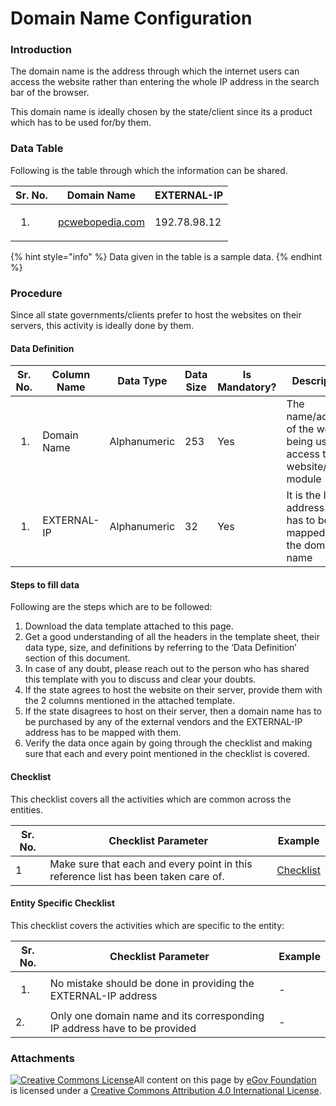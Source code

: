 # Domain Name Configuration

### Introduction

The domain name is the address through which the internet users can access the website rather than entering the whole IP address in the search bar of the browser.

This domain name is ideally chosen by the state/client since its a product which has to be used for/by them.

### Data Table

Following is the table through which the information can be shared.

| Sr. No.            | Domain Name                               | EXTERNAL-IP  |
| ------------------ | ----------------------------------------- | ------------ |
| <ol><li></li></ol> | [pcwebopedia.com](http://pcwebopedia.com) | 192.78.98.12 |

{% hint style="info" %}
Data given in the table is a sample data.
{% endhint %}

### Procedure

Since all state governments/clients prefer to host the websites on their servers, this activity is ideally done by them.

#### Data Definition

| Sr. No.            | Column Name | Data Type    | Data Size | Is Mandatory? | Description                                                              |
| ------------------ | ----------- | ------------ | --------- | ------------- | ------------------------------------------------------------------------ |
| <ol><li></li></ol> | Domain Name | Alphanumeric | 253       | Yes           | The name/address of the website being used to access the website/ module |
| <ol><li></li></ol> | EXTERNAL-IP | Alphanumeric | 32        | Yes           | It is the IP address that has to be mapped to the domain name            |

#### Steps to fill data

Following are the steps which are to be followed:

1. Download the data template attached to this page.
2. Get a good understanding of all the headers in the template sheet, their data type, size, and definitions by referring to the ‘Data Definition’ section of this document.
3. In case of any doubt, please reach out to the person who has shared this template with you to discuss and clear your doubts.
4. If the state agrees to host the website on their server, provide them with the 2 columns mentioned in the attached template.
5. If the state disagrees to host on their server, then a domain name has to be purchased by any of the external vendors and the EXTERNAL-IP address has to be mapped with them.
6. Verify the data once again by going through the checklist and making sure that each and every point mentioned in the checklist is covered.

#### Checklist

This checklist covers all the activities which are common across the entities.

| Sr. No. | Checklist Parameter                                                                | Example                                                    |
| ------- | ---------------------------------------------------------------------------------- | ---------------------------------------------------------- |
| 1       | Make sure that each and every point in this reference list has been taken care of. | [Checklist](../../module-setup/common-config/checklist.md) |

#### Entity Specific Checklist

This checklist covers the activities which are specific to the entity:

| Sr. No.            | Checklist Parameter                                                       | Example |
| ------------------ | ------------------------------------------------------------------------- | ------- |
| <ol><li></li></ol> | No mistake should be done in providing the EXTERNAL-IP address            | -       |
| 2.                 | Only one domain name and its corresponding IP address have to be provided | -       |

### Attachments

[![Creative Commons License](https://i.creativecommons.org/l/by/4.0/80x15.png)​](http://creativecommons.org/licenses/by/4.0/)All content on this page by [eGov Foundation](https://egov.org.in) is licensed under a [Creative Commons Attribution 4.0 International License](http://creativecommons.org/licenses/by/4.0/).

